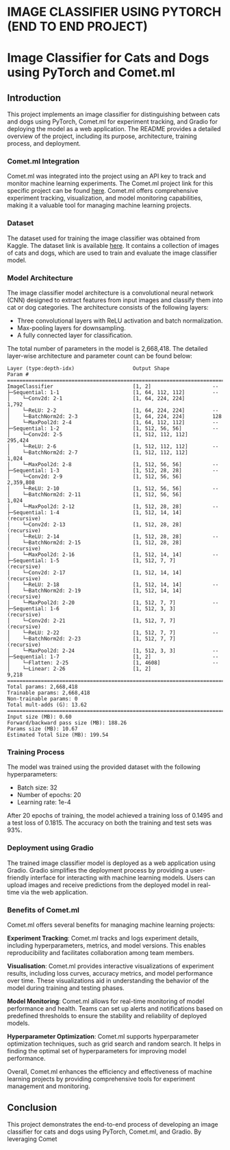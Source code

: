# IMAGE CLASSIFIER USING PYTORCH (END TO END PROJECT)

# Image Classifier for Cats and Dogs using PyTorch and Comet.ml

## Introduction

This project implements an image classifier for distinguishing between cats and dogs using PyTorch, Comet.ml for experiment tracking, and Gradio for deploying the model as a web application. The README provides a detailed overview of the project, including its purpose, architecture, training process, and deployment.

### Comet.ml Integration

Comet.ml was integrated into the project using an API key to track and monitor machine learning experiments. The Comet.ml project link for this specific project can be found [here](https://www.comet.com/talw98/image-classifier-of-dogs-and-cats/view/new/panels). Comet.ml offers comprehensive experiment tracking, visualization, and model monitoring capabilities, making it a valuable tool for managing machine learning projects.

### Dataset

The dataset used for training the image classifier was obtained from Kaggle. The dataset link is available [here](https://www.kaggle.com/datasets/tongpython/cat-and-dog). It contains a collection of images of cats and dogs, which are used to train and evaluate the image classifier model.

### Model Architecture

The image classifier model architecture is a convolutional neural network (CNN) designed to extract features from input images and classify them into cat or dog categories. The architecture consists of the following layers:

- Three convolutional layers with ReLU activation and batch normalization.
- Max-pooling layers for downsampling.
- A fully connected layer for classification.

The total number of parameters in the model is 2,668,418. The detailed layer-wise architecture and parameter count can be found below:

```
Layer (type:depth-idx)                   Output Shape              Param #
==========================================================================================
ImageClassifier                          [1, 2]                    --
├─Sequential: 1-1                        [1, 64, 112, 112]         --
│    └─Conv2d: 2-1                       [1, 64, 224, 224]         1,792
│    └─ReLU: 2-2                         [1, 64, 224, 224]         --
│    └─BatchNorm2d: 2-3                  [1, 64, 224, 224]         128
│    └─MaxPool2d: 2-4                    [1, 64, 112, 112]         --
├─Sequential: 1-2                        [1, 512, 56, 56]          --
│    └─Conv2d: 2-5                       [1, 512, 112, 112]        295,424
│    └─ReLU: 2-6                         [1, 512, 112, 112]        --
│    └─BatchNorm2d: 2-7                  [1, 512, 112, 112]        1,024
│    └─MaxPool2d: 2-8                    [1, 512, 56, 56]          --
├─Sequential: 1-3                        [1, 512, 28, 28]          --
│    └─Conv2d: 2-9                       [1, 512, 56, 56]          2,359,808
│    └─ReLU: 2-10                        [1, 512, 56, 56]          --
│    └─BatchNorm2d: 2-11                 [1, 512, 56, 56]          1,024
│    └─MaxPool2d: 2-12                   [1, 512, 28, 28]          --
├─Sequential: 1-4                        [1, 512, 14, 14]          (recursive)
│    └─Conv2d: 2-13                      [1, 512, 28, 28]          (recursive)
│    └─ReLU: 2-14                        [1, 512, 28, 28]          --
│    └─BatchNorm2d: 2-15                 [1, 512, 28, 28]          (recursive)
│    └─MaxPool2d: 2-16                   [1, 512, 14, 14]          --
├─Sequential: 1-5                        [1, 512, 7, 7]            (recursive)
│    └─Conv2d: 2-17                      [1, 512, 14, 14]          (recursive)
│    └─ReLU: 2-18                        [1, 512, 14, 14]          --
│    └─BatchNorm2d: 2-19                 [1, 512, 14, 14]          (recursive)
│    └─MaxPool2d: 2-20                   [1, 512, 7, 7]            --
├─Sequential: 1-6                        [1, 512, 3, 3]            (recursive)
│    └─Conv2d: 2-21                      [1, 512, 7, 7]            (recursive)
│    └─ReLU: 2-22                        [1, 512, 7, 7]            --
│    └─BatchNorm2d: 2-23                 [1, 512, 7, 7]            (recursive)
│    └─MaxPool2d: 2-24                   [1, 512, 3, 3]            --
├─Sequential: 1-7                        [1, 2]                    --
│    └─Flatten: 2-25                     [1, 4608]                 --
│    └─Linear: 2-26                      [1, 2]                    9,218
==========================================================================================
Total params: 2,668,418
Trainable params: 2,668,418
Non-trainable params: 0
Total mult-adds (G): 13.62
==========================================================================================
Input size (MB): 0.60
Forward/backward pass size (MB): 188.26
Params size (MB): 10.67
Estimated Total Size (MB): 199.54
```

### Training Process

The model was trained using the provided dataset with the following hyperparameters:

- Batch size: 32
- Number of epochs: 20
- Learning rate: 1e-4

After 20 epochs of training, the model achieved a training loss of 0.1495 and a test loss of 0.1815. The accuracy on both the training and test sets was 93%.

### Deployment using Gradio

The trained image classifier model is deployed as a web application using Gradio. Gradio simplifies the deployment process by providing a user-friendly interface for interacting with machine learning models. Users can upload images and receive predictions from the deployed model in real-time via the web application.

### Benefits of Comet.ml
Comet.ml offers several benefits for managing machine learning projects:

**Experiment Tracking**: Comet.ml tracks and logs experiment details, including hyperparameters, metrics, and model versions. This enables reproducibility and facilitates collaboration among team members.

**Visualisation**: Comet.ml provides interactive visualizations of experiment results, including loss curves, accuracy metrics, and model performance over time. These visualizations aid in understanding the behavior of the model during training and testing phases.

**Model Monitoring**: Comet.ml allows for real-time monitoring of model performance and health. Teams can set up alerts and notifications based on predefined thresholds to ensure the stability and reliability of deployed models.

**Hyperparameter Optimization**: Comet.ml supports hyperparameter optimization techniques, such as grid search and random search. It helps in finding the optimal set of hyperparameters for improving model performance.

Overall, Comet.ml enhances the efficiency and effectiveness of machine learning projects by providing comprehensive tools for experiment management and monitoring.

## Conclusion

This project demonstrates the end-to-end process of developing an image classifier for cats and dogs using PyTorch, Comet.ml, and Gradio. By leveraging Comet
